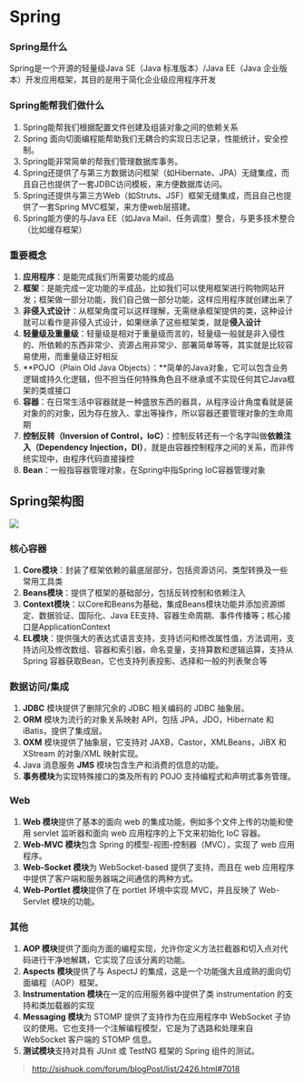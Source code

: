 # Spring #

### Spring是什么 ###
Spring是一个开源的轻量级Java SE（Java 标准版本）/Java EE（Java 企业版本）开发应用框架，其目的是用于简化企业级应用程序开发

### Spring能帮我们做什么 ###
1. Spring能帮我们根据配置文件创建及组装对象之间的依赖关系
2. Spring 面向切面编程能帮助我们无耦合的实现日志记录，性能统计，安全控制。
3. Spring能非常简单的帮我们管理数据库事务。
4. Spring还提供了与第三方数据访问框架（如Hibernate、JPA）无缝集成，而且自己也提供了一套JDBC访问模板，来方便数据库访问。
5. Spring还提供与第三方Web（如Struts、JSF）框架无缝集成，而且自己也提供了一套Spring MVC框架，来方便web层搭建。
6. Spring能方便的与Java EE（如Java Mail、任务调度）整合，与更多技术整合（比如缓存框架）

### 重要概念 ###
1. **应用程序**：是能完成我们所需要功能的成品
2. **框架**：是能完成一定功能的半成品，比如我们可以使用框架进行购物网站开发；框架做一部分功能，我们自己做一部分功能，这样应用程序就创建出来了
3. **非侵入式设计**：从框架角度可以这样理解，无需继承框架提供的类，这种设计就可以看作是非侵入式设计，如果继承了这些框架类，就是**侵入设计**
4. **轻量级及重量级**：轻量级是相对于重量级而言的，轻量级一般就是非入侵性的、所依赖的东西非常少、资源占用非常少、部署简单等等，其实就是比较容易使用，而重量级正好相反
5. **POJO（Plain Old Java Objects）：**简单的Java对象，它可以包含业务逻辑或持久化逻辑，但不担当任何特殊角色且不继承或不实现任何其它Java框架的类或接口
6. **容器**：在日常生活中容器就是一种盛放东西的器具，从程序设计角度看就是装对象的的对象，因为存在放入、拿出等操作，所以容器还要管理对象的生命周期
7. **控制反转（Inversion of Control，IoC）**：控制反转还有一个名字叫做**依赖注入（Dependency Injection，DI）**，就是由容器控制程序之间的关系，而非传统实现中，由程序代码直接操控
8. **Bean**：一般指容器管理对象，在Spring中指Spring IoC容器管理对象

## Spring架构图 ##
![](http://wiki.jikexueyuan.com/project/spring/images/arch1.png)

### 核心容器 ###
1. **Core模块**：封装了框架依赖的最底层部分，包括资源访问、类型转换及一些常用工具类
2. **Beans模块**：提供了框架的基础部分，包括反转控制和依赖注入
3. **Context模块**：以Core和Beans为基础，集成Beans模块功能并添加资源绑定、数据验证、国际化、Java EE支持、容器生命周期、事件传播等；核心接口是ApplicationContext
4. **EL模块**：提供强大的表达式语言支持，支持访问和修改属性值，方法调用，支持访问及修改数组、容器和索引器，命名变量，支持算数和逻辑运算，支持从Spring 容器获取Bean，它也支持列表投影、选择和一般的列表聚合等

### 数据访问/集成 ###
1. **JDBC** 模块提供了删除冗余的 JDBC 相关编码的 JDBC 抽象层。
1. **ORM** 模块为流行的对象关系映射 API，包括 JPA，JDO，Hibernate 和 iBatis，提供了集成层。
1. **OXM** 模块提供了抽象层，它支持对 JAXB，Castor，XMLBeans，JiBX 和 XStream 的对象/XML 映射实现。
1. Java 消息服务 **JMS** 模块包含生产和消费的信息的功能。
1. **事务模块**为实现特殊接口的类及所有的 POJO 支持编程式和声明式事务管理。

### Web ###
1. **Web 模块**提供了基本的面向 web 的集成功能，例如多个文件上传的功能和使用 servlet 监听器和面向 web 应用程序的上下文来初始化 IoC 容器。
1. **Web-MVC 模块**包含 Spring 的模型-视图-控制器（MVC），实现了 web 应用程序。
1. **Web-Socket 模块**为 WebSocket-based 提供了支持，而且在 web 应用程序中提供了客户端和服务器端之间通信的两种方式。
1. **Web-Portlet 模块**提供了在 portlet 环境中实现 MVC，并且反映了 Web-Servlet 模块的功能。

### 其他 ###
1. **AOP 模块**提供了面向方面的编程实现，允许你定义方法拦截器和切入点对代码进行干净地解耦，它实现了应该分离的功能。
1. **Aspects 模块**提供了与 AspectJ 的集成，这是一个功能强大且成熟的面向切面编程（AOP）框架。
2. **Instrumentation 模块**在一定的应用服务器中提供了类 instrumentation 的支持和类加载器的实现
1. **Messaging 模块**为 STOMP 提供了支持作为在应用程序中 WebSocket 子协议的使用。它也支持一个注解编程模型，它是为了选路和处理来自 WebSocket 客户端的 STOMP 信息。
1. **测试模块**支持对具有 JUnit 或 TestNG 框架的 Spring 组件的测试。

> http://sishuok.com/forum/blogPost/list/2426.html#7018